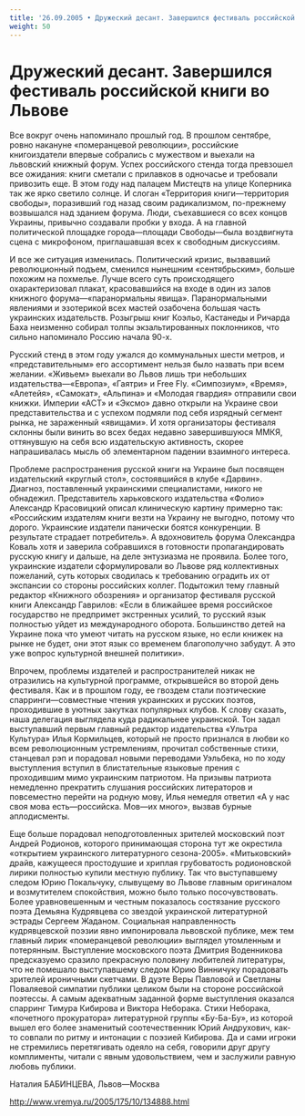 ```yaml
---
title: '26.09.2005 • Дружеский десант. Завершился фестиваль российской книги во Львове'
weight: 50
---
```


# Дружеский десант. Завершился фестиваль российской книги во Львове

Все вокруг очень напоминало прошлый год. В прошлом сентябре, ровно накануне «померанцевой революции», российские книгоиздатели впервые собрались с мужеством и выехали на львовский книжный форум. Успех российского стенда тогда превзошел все ожидания: книги сметали с прилавков в одночасье и требовали привозить еще. В этом году над палацем Мистецтв на улице Коперника так же ярко светило солнце. И слоган «Территория книги—территория свободы», поразивший год назад своим радикализмом, по-прежнему возвышался над зданием форума. Люди, съехавшиеся со всех концов Украины, привычно создавали пробки у входа. А на главной политической площадке города—площади Свободы—была воздвигнута сцена с микрофоном, приглашавшая всех к свободным дискуссиям.

И все же ситуация изменилась. Политический кризис, вызвавший революционный подъем, сменился нынешним «сентябрьским», больше похожим на похмелье. Лучше всего суть происходящего охарактеризовал плакат, красовавшийся на входе в один из залов книжного форума—«паранормальны явища». Паранормальными явлениями и эзотерикой всех мастей озабочена большая часть украинских издательств. Розыгрыш книг Коэльо, Кастанеды и Ричарда Баха неизменно собирал толпы экзальтированных поклонников, что сильно напоминало Россию начала 90-х.

Русский стенд в этом году ужался до коммунальных шести метров, и «представительным» его ассортимент нельзя было назвать при всем желании. «Живьем» выехали во Львов лишь три небольших издательства—«Европа», «Гаятри» и Free Fly. «Симпозиум», «Время», «Алетейя», «Самокат», «Альпина» и «Молодая гвардия» отправили свои книжки. Империи «АСТ» и «Эксмо» давно открыли на Украине свои представительства и с успехом подмяли под себя изрядный сегмент рынка, не зараженный «явищами». И хотя организаторы фестиваля склонны были винить во всех бедах недавно завершившуюся ММКЯ, оттянувшую на себя всю издательскую активность, скорее напрашивалась мысль об элементарном падении взаимного интереса.

Проблеме распространения русской книги на Украине был посвящен издательский «круглый стол», состоявшийся в клубе «Дарвин». Диагноз, поставленный украинскими специалистами, никого не обнадежил. Представитель харьковского издательства «Фолио» Александр Красовицкий описал клиническую картину примерно так: «Российским издателям книги везти на Украину не выгодно, потому что дорого. Украинские издатели панически боятся конкуренции. В результате страдает потребитель». А вдохновитель форума Олександра Коваль хотя и заверила собравшихся в готовности пропагандировать русскую книгу и дальше, на деле энтузиазма не проявила. Более того, украинские издатели сформулировали во Львове ряд коллективных пожеланий, суть которых сводилась к требованию оградить их от экспансии со стороны российских коллег. Подытожил тему главный редактор «Книжного обозрения» и организатор фестиваля русской книги Александр Гаврилов: «Если в ближайшее время российское государство не предпримет экстренных усилий, то русский язык полностью уйдет из международного оборота. Большинство детей на Украине пока что умеют читать на русском языке, но если книжек на рынке не будет, они этот язык со временем благополучно забудут. А это уже вопрос культурной внешней политики».

Впрочем, проблемы издателей и распространителей никак не отразились на культурной программе, открывшейся во второй день фестиваля. Как и в прошлом году, ее гвоздем стали поэтические спарринги—совместные чтения украинских и русских поэтов, проходившие в уютных закутках популярных клубов. К слову сказать, наша делегация выглядела куда радикальнее украинской. Тон задал выступавший первым главный редактор издательства «Ультра Культура» Илья Кормильцев, который не просто признался в любви ко всем революционным устремлениям, прочитал собственные стихи, станцевал рэп и порадовал новыми переводами Уэльбека, но по ходу выступления вступил в блистательные языковые прения с проходившим мимо украинским патриотом. На призывы патриота немедленно прекратить слушания российских литераторов и повсеместно перейти на родную мову, Илья немедля ответил «А у нас своя мова есть—российска. Мов—их много», вызвав бурные аплодисменты.

Еще больше порадовал неподготовленных зрителей московский поэт Андрей Родионов, которого принимающая сторона тут же окрестила «открытием украинского литературного сезона-2005». «Митьковский» драйв, кажущееся простодушие и хриплая грубоватость родионовской лирики полностью купили местную публику. Так что выступавшему следом Юрию Покальчуку, слывущему во Львове главным оригиналом и возмутителем спокойствия, можно было только посочувствовать. Более уравновешенным и честным показалось состязание русского поэта Демьяна Кудрявцева со звездой украинской литературной эстрады Сергеем Жаданом. Социальная направленность кудрявцевской поэзии явно импонировала львовской публике, меж тем главный лирик «померанцевой революции» выглядел утомленным и потерянным. Выступление московского поэта Дмитрия Воденникова предсказуемо сразило прекрасную половину любителей литературы, что не помешало выступавшему следом Юрию Винничуку порадовать зрителей ироничными скетчами. В дуэте Веры Павловой и Светланы Поваляевой симпатии публики целиком были на стороне российской поэтессы. А самым адекватным заданной форме выступления оказался спарринг Тимура Кибирова и Виктора Неборака. Стихи Неборака, «почетного прокуратора» литературной группы «Бу-Ба-Бу», из которой вышел его более знаменитый соотечественник Юрий Андрухович, как-то совпали по ритму и интонации с поэзией Кибирова. Да и сами игроки не стремились перетягивать одеяло на себя, говорили друг другу комплименты, читали с явным удовольствием, чем и заслужили равную любовь публики.

Наталия БАБИНЦЕВА, Львов—Москва

http://www.vremya.ru/2005/175/10/134888.html